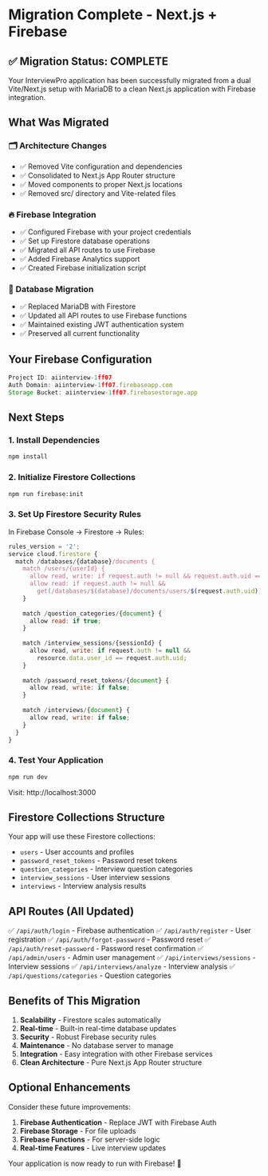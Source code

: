 # Migration Complete - Next.js + Firebase

## ✅ Migration Status: COMPLETE

Your InterviewPro application has been successfully migrated from a dual Vite/Next.js setup with MariaDB to a clean Next.js application with Firebase integration.

## What Was Migrated

### 🗂️ Architecture Changes
- ✅ Removed Vite configuration and dependencies
- ✅ Consolidated to Next.js App Router structure
- ✅ Moved components to proper Next.js locations
- ✅ Removed src/ directory and Vite-related files

### 🔥 Firebase Integration
- ✅ Configured Firebase with your project credentials
- ✅ Set up Firestore database operations
- ✅ Migrated all API routes to use Firebase
- ✅ Added Firebase Analytics support
- ✅ Created Firebase initialization script

### 🔐 Database Migration
- ✅ Replaced MariaDB with Firestore
- ✅ Updated all API routes to use Firebase functions
- ✅ Maintained existing JWT authentication system
- ✅ Preserved all current functionality

## Your Firebase Configuration

```javascript
Project ID: aiinterview-1ff07
Auth Domain: aiinterview-1ff07.firebaseapp.com
Storage Bucket: aiinterview-1ff07.firebasestorage.app
```

## Next Steps

### 1. Install Dependencies
```bash
npm install
```

### 2. Initialize Firestore Collections
```bash
npm run firebase:init
```

### 3. Set Up Firestore Security Rules
In Firebase Console → Firestore → Rules:
```javascript
rules_version = '2';
service cloud.firestore {
  match /databases/{database}/documents {
    match /users/{userId} {
      allow read, write: if request.auth != null && request.auth.uid == userId;
      allow read: if request.auth != null && 
        get(/databases/$(database)/documents/users/$(request.auth.uid)).data.user_type == 'admin';
    }
    
    match /question_categories/{document} {
      allow read: if true;
    }
    
    match /interview_sessions/{sessionId} {
      allow read, write: if request.auth != null && 
        resource.data.user_id == request.auth.uid;
    }
    
    match /password_reset_tokens/{document} {
      allow read, write: if false;
    }
    
    match /interviews/{document} {
      allow read, write: if false;
    }
  }
}
```

### 4. Test Your Application
```bash
npm run dev
```

Visit: http://localhost:3000

## Firestore Collections Structure

Your app will use these Firestore collections:

- `users` - User accounts and profiles
- `password_reset_tokens` - Password reset tokens
- `question_categories` - Interview question categories
- `interview_sessions` - User interview sessions
- `interviews` - Interview analysis results

## API Routes (All Updated)

✅ `/api/auth/login` - Firebase authentication
✅ `/api/auth/register` - User registration
✅ `/api/auth/forgot-password` - Password reset
✅ `/api/auth/reset-password` - Password reset confirmation
✅ `/api/admin/users` - Admin user management
✅ `/api/interviews/sessions` - Interview sessions
✅ `/api/interviews/analyze` - Interview analysis
✅ `/api/questions/categories` - Question categories

## Benefits of This Migration

1. **Scalability** - Firestore scales automatically
2. **Real-time** - Built-in real-time database updates
3. **Security** - Robust Firebase security rules
4. **Maintenance** - No database server to manage
5. **Integration** - Easy integration with other Firebase services
6. **Clean Architecture** - Pure Next.js App Router structure

## Optional Enhancements

Consider these future improvements:

1. **Firebase Authentication** - Replace JWT with Firebase Auth
2. **Firebase Storage** - For file uploads
3. **Firebase Functions** - For server-side logic
4. **Real-time Features** - Live interview updates

Your application is now ready to run with Firebase! 🚀
